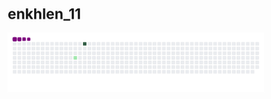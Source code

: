 # enkhlen_11
 ![snake gif](https://github.com/jair-redigolo-dev/jair-redigolo-dev/blob/output/github-contribution-grid-snake.gif)
